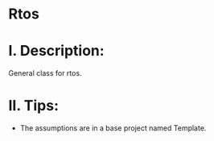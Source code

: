 # Rtos

# I. Description:
General class for rtos.

# II. Tips:
- The assumptions are in a base project named Template.